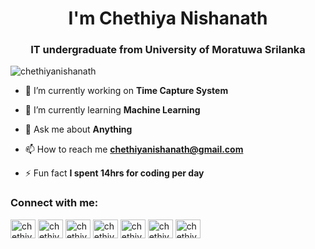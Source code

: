 <h1 align="center">I'm Chethiya Nishanath</h1>
<h3 align="center"> IT undergraduate from University of Moratuwa Srilanka</h3>

<p align="left"> <img src="https://komarev.com/ghpvc/?username=chethiyanishanath&label=Profile%20views&color=0e75b6&style=flat" alt="chethiyanishanath" /> </p>

- 🔭 I’m currently working on **Time Capture System**

- 🌱 I’m currently learning **Machine Learning**

- 💬 Ask me about **Anything**

- 📫 How to reach me **chethiyanishanath@gmail.com**

- ⚡ Fun fact **I spent 14hrs for coding per day**

<h3 align="left">Connect with me:</h3>
<p align="left">
<a href="https://linkedin.com/in/chethiya nishanath" target="blank"><img align="center" src="https://cdn.jsdelivr.net/npm/simple-icons@3.0.1/icons/linkedin.svg" alt="chethiya nishanath" height="30" width="40" /></a>
<a href="https://stackoverflow.com/users/chethiya nishanath" target="blank"><img align="center" src="https://cdn.jsdelivr.net/npm/simple-icons@3.0.1/icons/stackoverflow.svg" alt="chethiya nishanath" height="30" width="40" /></a>
<a href="https://fb.com/chethiya nishanath" target="blank"><img align="center" src="https://cdn.jsdelivr.net/npm/simple-icons@3.0.1/icons/facebook.svg" alt="chethiya nishanath" height="30" width="40" /></a>
<a href="https://instagram.com/chethiya nishanath" target="blank"><img align="center" src="https://cdn.jsdelivr.net/npm/simple-icons@3.0.1/icons/instagram.svg" alt="chethiya nishanath" height="30" width="40" /></a>
<a href="https://www.codechef.com/users/chethiya nishanath" target="blank"><img align="center" src="https://cdn.jsdelivr.net/npm/simple-icons@3.1.0/icons/codechef.svg" alt="chethiya nishanath" height="30" width="40" /></a>
<a href="https://www.hackerrank.com/chethiyanishanath" target="blank"><img align="center" src="https://cdn.jsdelivr.net/npm/simple-icons@3.0.1/icons/hackerrank.svg" alt="chethiyanishanath" height="30" width="40" /></a>
<a href="https://discord.gg/chethiya nishanath" target="blank"><img align="center" src="https://cdn.jsdelivr.net/npm/simple-icons@3.0.1/icons/discord.svg" alt="chethiya nishanath" height="30" width="40" /></a>
</p>
